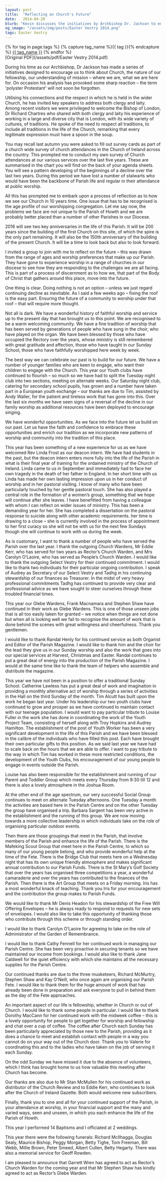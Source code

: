 ```yaml
---
layout: post
title:  "Reflecting on Church's Future"
date:   2014-04-20
blurb: "Kevin discusses the initiatives by Archbishop Dr. Jackson to encourage reflection on the Church's mission and fellowship. He addresses the decline in church attendance and the importance of engaging younger generations. Kevin highlights the need for embracing opportunities and incorporating new patterns of worship to ensure a vibrant future for the church community."
og_image: "/assets/img/posts/Easter Vestry 2014.png"
tags: Easter Vestry
---    
```

<div class="tag-pills">
  {% for tag in page.tags %}
    {% capture tag_name %}{{ tag }}{% endcapture %}
    <a href="{{ site.baseurl }}/tag/{{ tag_name }}" class="tag-pill">{{ tag_name }}</a>
  {% endfor %}
</div>
[Original PDF](/assets/pdf/Easter Vestry 2014.pdf)

During his time as our Archbishop, Dr Jackson has made a series of initiatives designed to encourage us to think about Church, the nature of our fellowship, our understanding of mission – where we are, what we are here for. On occasion his analysis has provoked some sharp reaction – the term 'polyster Protestant' will not soon be forgotten.

Utilising his connections and the respect in which he is held in the wider Church, he has invited key speakers to address both clergy and laity. Among recent visitors we were privileged to welcome the Bishop of London, Dr Richard Chartres who shared with both clergy and laity his experience of working in a large and diverse city that is London, with its wide variety of cultures, of traditions. He spoke of the need to respect all traditions, to include all traditions in the life of the Church, remarking that every legitimate expression must have a spoon in the soup.

You may recall last autumn you were asked to fill out survey cards as part of a church wide survey of church attendances in the Church of Ireland across the country. This prompted me to conduct my own survey of Church attendances at our various services over the last five years. These are summarised in the chart you will find on the back of your agenda sheets. You will see a pattern developing of the beginnings of a decline over the last two years. During this period we have lost a number of stalwarts who would have been the backbone of Parish life and regular in their attendance at public worship.

All this has prompted me to embark upon a process of reflection as to how we see our Church in 10 years time. One issue that has to be recognised is the age profile of our worshipping congregation. Let me say now, the problems we face are not unique to the Parish of Howth and we are probably better placed than a number of other Parishes in our Diocese.

2016 will see two key anniversaries in the life of this Parish. It will be 200 years since the building of the first Church on this site, of which the spire is the only part remaining. It will also be the 150th anniversary of the building of the present Church. It will be a time to look back but also to look forward.

I invited a group to join with me to reflect on the future – this was drawn from the range of ages and worship preferences that make up our Parish. They have gone to experience worship in a range of churches in our diocese to see how they are responding to the challenges we are all facing. This is part of a process of discernment as to how we, that part of the Body of Christ that gathers around this place, move into the future.

One thing is clear. Doing nothing is not an option – unless we just regard continuing decline as inevitable. As I said a few weeks ago – fixing the roof is the easy part. Ensuring the future of a community to worship under that roof – that will require more thought.

Not all is dark. We have a wonderful history of faithful worship and service up to the present day that has brought us to this point. We are recognised to be a warm welcoming community. We have a fine tradition of worship that has been served by generations of people who have sung in the choir, who have played on the organ. We have been blessed by those who have occupied the Rectory over the years, whose ministry is still remembered with great gratitude and affection, those who have taught in our Sunday School, those who have faithfully worshipped here week by week.

The best way we can celebrate our past is to build for our future. We have a number of younger families who are keen to engage, who want their children to engage with the Church. This year our Youth clubs have continued to flourish – so much so we have had to split the Tuesday night club into two sections, meeting on alternate weeks. Our Saturday night club, catering for secondary school pupils, has grown and a number have taken part in a European youth exchange – our thanks are due to Tim, assisted by Andy Waller, for the patient and tireless work that has gone into this. Over the last six months we have seen signs of a reversal of the decline in our family worship as additional resources have been deployed to encourage singing.

We have wonderful opportunities. As we face into the future let us build on our past. Let us have the faith and confidence to embrace these opportunities and enrich our tradition as we incorporate new patterns of worship and community into the tradition of this place.

This year has been something of a new experience for us as we have welcomed Rev Linda Frost as our deacon intern. We have had students in the past, but the deacon intern enters more fully into the life of the Parish in what is their final year of training for the ordained ministry of the Church of Ireland. Linda came to us in September and immediately had to face her own tragedy in the death of her father in England. In her short time with us Linda has made her own lasting impression upon us in her conduct of worship and in her pastoral visiting. I know of many who have been particularly touched by her gentle pastoral touch. She has also played a central role in the formation of a women’s group, something that we hope will continue after she leaves. I have benefitted from having a colleague with whom I can reflect on wider issues of ministry. This has been a demanding year for her. She has completed a dissertation on the pastoral response to suicide along with other academic requirements. her time is drawing to a close – she is currently involved in the process of appointment to her first curacy so she will not be with us for the next few Sundays though she will continue to work with us during the week.

As is customary, I want to thank a number of people who have served the Parish over the last year. I thank the outgoing Church Wardens, Mr Eddie Kerr, who has served for two years as Rector’s Church Warden, and Mrs Carolyn O’Laoire, who has served as People’s Church Warden. I would like to thank the outgoing Select Vestry for their continued commitment. I would like to thank two individuals for their particular ongoing contribution. I speak of Audrey as Secretary of our Select Vestry and Tadhg in his continuing stewardship of our finances as Treasurer. In the midst of very heavy professional commitments Tadhg has continued to provide very clear and professional advice as we have sought to steer ourselves through these troubled financial times.

This year our Glebe Wardens, Frank Macnamara and Stephen Shaw have continued in their work as Glebe Wardens. This is one of those unseen jobs that is all too easily taken for granted – we notice when things are not done but when all is looking well we fail to recognise the amount of work that is done behind the scenes with great willingness and cheerfulness. Thank you gentlemen.

I would like to thank Randal Henly for his continued service as both Organist and Editor of the Parish Magazine. I would like to thank him and the choir for the lead they give us in our Sunday worship and also the work that goes into our special services at Harvest, Christmas and Easter. Randal continues to put a great deal of energy into the production of the Parish Magazine. I would at the same time like to thank the team of helpers who assemble and distribute the magazine.

This year we have not been in a position to offer a traditional Sunday School. Catherine Lawless has put a great deal of work and imagination in providing a monthly alternative act of worship through a series of activities in the Hall on the third Sunday of the month. Tim Alcutt has built upon the work he began last year. Under his leadership our two youth clubs have continued to grow and prosper as we have continued to maintain contact with our teenage population. I would want to pay particular tribute to Louise Fuller in the work she has done in coordinating the work of the Youth Project Team, consisting of herself along with Troy Hopkins and Audrey Hamilton. The establishment of the post of Youth Worker has been a very significant development in the life of this Parish and we have been blessed in the calibre of the individuals who have filled this post. Each have brought their own particular gifts to this position. As we said last year we have had to scale back on the hours that we are able to offer. I want to pay tribute to the way in which Tim has worked in these more restricted conditions, the development of the Youth Clubs, his encouragement of our young people to engage in events outside the Parish.

Louise has also been responsible for the establishment and running of our Parent and Toddler Group which meets every Thursday from 9:30 till 12 and there is also a lovely atmosphere in the Joshua Room.

At the other end of the age spectrum, our very successful Social Group continues to meet on alternate Tuesday afternoons. One Tuesday a month the activities are based here in the Parish Centre and on the other Tuesday the group have organised a trip. Barbara Sargent has been very active in the establishment and the running of this group. We are now moving towards a more collective leadership in which individuals take on the role of organising particular outdoor events.

Then there are those groupings that meet in the Parish, that involve members of the Parish and enhance the life of the Parish. There is the Mafeking Scout Group that meet here in the Parish Centre, to which so many of our young people belong, and who provide wonderful help at the time of the Fete. There is the Bridge Club that meets here on a Wednesday night that has its own unique friendly atmosphere and makes significant annual contribution to our Parish Funds. There is the St Mary’s Golf Society that over the years has organised three competitions a year, a wonderful camaraderie and over the years has contributed to the finances of the Parish. Then there is the Art Group that meets on a Friday morning. Iris has a most wonderful knack of teaching. Thank you Iris for your encouragement and the contribution the group makes to Parish Funds.

We would like to thank Mr Denis Headon for his stewardship of the Free Will Offering Envelopes – he is always ready to respond to requests for new sets of envelopes. I would also like to take this opportunity of thanking those who contribute through this scheme or through standing order.

I would like to thank Carolyn O’Laoire for agreeing to take on the role of Administrator of the Garden of Remembrance.

I would like to thank Cathy Fennell for her continued work in managing our Parish Centre. She has been very proactive in securing tenants so we have maintained our income from bookings. I would also like to thank Jane Caldwell for the quiet efficiency with which she maintains all the necessary supplies for the Parish Centre.

Our continued thanks are due to the three musketeers, Richard McMurtry, Stephen Shaw and Kay O’Neill, who once again are organising our Parish Fete. I would like to thank them for the huge amount of work that has already been done in preparation and ask everyone to pull in behind them as the day of the Fete approaches.

An important aspect of our life is fellowship, whether in Church or out of Church. I would like to thank some people in particular. I would like to thank Dorothy MacCann for her continued work with the midweek coffee – this is a lovely opportunity for people to get together for worship and fellowship and chat over a cup of coffee. The coffee after Church each Sunday has been particularly appreciated by those new to the Parish, providing as it does a chance to meet and establish contact with people in a way you cannot do on your way out of the Church door. Thank you to Valerie for coordinating this and to the ladies who have taken on the job of serving it each Sunday.

On the odd Sunday we have missed it due to the absence of volunteers, which I think has brought home to us how valuable this meeting after Church has become.

Our thanks are also due to Mr Stan McMullen for his continued work as distributor of the Church Review and to Eddie Kerr, who continues to look after the Church of Ireland Gazette. Both would welcome new subscribers.

Finally, thank you to one and all for your continued support of the Parish, in your attendance at worship, in your financial support and the many and varied ways, seen and unseen, in which you each enhance the life of the Parish of Howth.

This year I performed 14 Baptisms and I officiated at 2 weddings.

This year there were the following funerals: Richard McIlhagga, Douglas Sealy, Maurice Bishop, Peggy Morgan, Betty Tighe, Tom Freeman, Bill Webb, Millie Brown, Peter Smeed, Albert Cullen, Betty Hegarty. There was also a memorial service for Geoff Rowden.

I am pleased to announce that Garrett Wren has agreed to act as Rector’s Church Warden for the coming year and that Mr Stephen Shaw has kindly agreed to act as Rector’s Glebe Warden.
